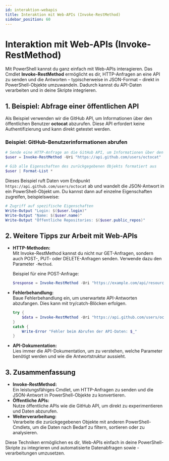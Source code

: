 ```yaml
---
id: interaktion-webapis
title: Interaktion mit Web-APIs (Invoke-RestMethod)
sidebar_position: 60
---
```


# Interaktion mit Web-APIs (Invoke-RestMethod)

Mit PowerShell kannst du ganz einfach mit Web-APIs interagieren. Das Cmdlet **Invoke-RestMethod** ermöglicht es dir, HTTP-Anfragen an eine API zu senden und die Antworten – typischerweise in JSON-Format – direkt in PowerShell-Objekte umzuwandeln. Dadurch kannst du API-Daten verarbeiten und in deine Skripte integrieren.


## 1. Beispiel: Abfrage einer öffentlichen API

Als Beispiel verwenden wir die GitHub API, um Informationen über den öffentlichen Benutzer **octocat** abzurufen. Diese API erfordert keine Authentifizierung und kann direkt getestet werden.

### Beispiel: GitHub-Benutzerinformationen abrufen

```powershell
# Sende eine HTTP-Anfrage an die GitHub API, um Informationen über den Benutzer "octocat" zu erhalten
$user = Invoke-RestMethod -Uri "https://api.github.com/users/octocat"

# Gib alle Eigenschaften des zurückgegebenen Objekts formatiert aus
$user | Format-List *
```

Dieses Beispiel ruft Daten vom Endpunkt `https://api.github.com/users/octocat` ab und wandelt die JSON-Antwort in ein PowerShell-Objekt um. Du kannst dann auf einzelne Eigenschaften zugreifen, beispielsweise:

```powershell
# Zugriff auf spezifische Eigenschaften
Write-Output "Login: $($user.login)"
Write-Output "Name: $($user.name)"
Write-Output "Öffentliche Repositories: $($user.public_repos)"
```

## 2. Weitere Tipps zur Arbeit mit Web-APIs

- **HTTP-Methoden:**  
  Mit Invoke-RestMethod kannst du nicht nur GET-Anfragen, sondern auch POST-, PUT- oder DELETE-Anfragen senden. Verwende dazu den Parameter `-Method`.

  Beispiel für eine POST-Anfrage:
  
  ```powershell
  $response = Invoke-RestMethod -Uri "https://example.com/api/resource" -Method Post -Body @{ key = "value" } -ContentType "application/json"
  ```

- **Fehlerbehandlung:**  
  Baue Fehlerbehandlung ein, um unerwartete API-Antworten abzufangen. Dies kann mit try/catch-Blöcken erfolgen.

  ```powershell
  try {
      $data = Invoke-RestMethod -Uri "https://api.github.com/users/octocat"
  }
  catch {
      Write-Error "Fehler beim Abrufen der API-Daten: $_"
  }
  ```

- **API-Dokumentation:**  
  Lies immer die API-Dokumentation, um zu verstehen, welche Parameter benötigt werden und wie die Antwortstruktur aussieht.

## 3. Zusammenfassung

- **Invoke-RestMethod:**  
  Ein leistungsfähiges Cmdlet, um HTTP-Anfragen zu senden und die JSON-Antwort in PowerShell-Objekte zu konvertieren.
- **Öffentliche APIs:**  
  Nutze öffentliche APIs wie die GitHub API, um direkt zu experimentieren und Daten abzurufen.
- **Weiterverarbeitung:**  
  Verarbeite die zurückgegebenen Objekte mit anderen PowerShell-Cmdlets, um die Daten nach Bedarf zu filtern, sortieren oder zu analysieren.

Diese Techniken ermöglichen es dir, Web-APIs einfach in deine PowerShell-Skripte zu integrieren und automatisierte Datenabfragen sowie -verarbeitungen umzusetzen.

